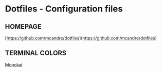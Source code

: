 # Dotfiles - Configuration files

## HOMEPAGE

[https://github.com/mcandre/dotfiles](https://github.com/mcandre/dotfiles)

## TERMINAL COLORS

[Monokai](http://www.reddit.com/r/commandline/comments/1q4b90/is_there_a_monokai_port_for_nano/)

